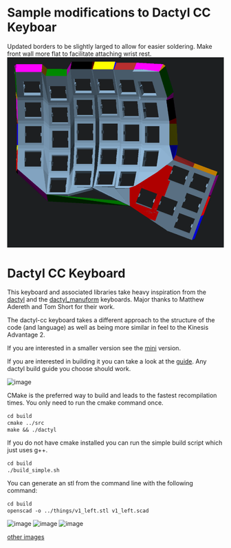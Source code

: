 # Sample modifications to Dactyl CC Keyboar
Updated borders to be slightly larged to allow for easier soldering. Make front wall more flat to facilitate attaching wrist rest.
![image](border_changes.png)

# Dactyl CC Keyboard
This keyboard and associated libraries take heavy inspiration from the
 [dactyl](https://github.com/adereth/dactyl-keyboard) and
the [dactyl_manuform](https://github.com/abstracthat/dactyl-manuform) keyboards.
 Major thanks to Matthew Adereth and Tom Short for their work.

The dactyl-cc keyboard takes a different approach to the structure of the code (and language)
 as well as being more similar in feel to the Kinesis Advantage 2.

If you are interested in a smaller version see the [mini](https://github.com/mjohns/dactyl-cc-mini) version.

If you are interested in building it you can take a look at the [guide](guide/README.md). Any dactyl build guide you choose should work.

![image](https://imgur.com/CUbPLZC.jpg)

CMake is the preferred way to build and leads to the fastest recompilation times. You only need to run the cmake command once.
```
cd build
cmake ../src
make && ./dactyl
```

If you do not have cmake installed you can run the simple build script which just uses g++.
```
cd build
./build_simple.sh
```

You can generate an stl from the command line with the following command:
```
cd build
openscad -o ../things/v1_left.stl v1_left.scad
```

![image](https://imgur.com/IP2UYYA.jpg)
![image](https://imgur.com/LvZQUT4.jpg)
![image](https://imgur.com/0AYtoey.jpg)

[other images](https://imgur.com/a/jBbUXNx)
